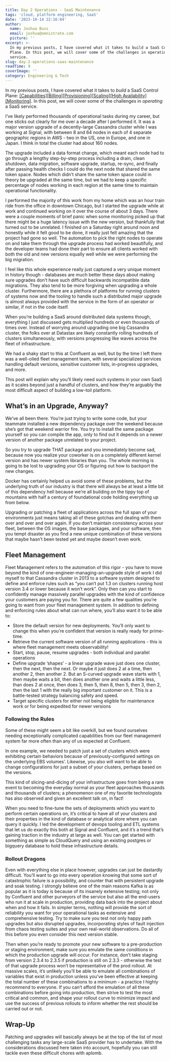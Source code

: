 ```yaml
---
title: Day 2 Operations - SaaS Maintenance
tags: 'cloud, platform engineering, SaaS'
date: '2023-10-14 22:16:04'
author:
  name: Joshua Buss
  email: joshua@omnistrate.com
  picture: ''
excerpt: >-
  In my previous posts, I have covered what it takes to build a SaaS Control
  Plane. In this post, we will cover some of the challenges in operating a SaaS
  service.
slug: day-2-operations-saas-maintenance
readTime: 9
coverImage: ''
category: Engineering & Tech
---
```


In my previous posts, I have covered what it takes to *build* a SaaS Control Plane: [[Capabilities]][1][[Billing]][2][[Provisioning]][3][[Scaling]][4][[High Availability]][5][[Monitoring]][6]. In this post, we will cover some of the challenges in *operating* a SaaS service.

I’ve likely performed thousands of operational tasks during my career, but one sticks out clearly for me over a decade after I performed it.  It was a major version upgrade of a decently-large Cassandra cluster while I was working at Signal, with between 8 and 64 nodes in each of 4 separate geographic regions in AWS - two in the US, one in Europe, and one in Japan.  I think in total the cluster had about 160 nodes.

The upgrade included a data format change, which meant each node had to go through a lengthy step-by-step process including a drain, clean shutdown, data migration, software upgrade, startup, re-sync, and finally after passing health checks I could do the next node that shared the same token space.  Nodes which didn’t share the same token space could in theory be upgraded at the same time, but we had to keep a specific percentage of nodes working in each region at the same time to maintain operational functionality.

I performed the majority of this work from my home which was an hour train ride from the office in downtown Chicago, but I started the upgrade while at work and continued working on it over the course of about 3 days.  There were a couple moments of brief panic when some monitoring picked up that there might be a huge latency issue with the new version, but thankfully that turned out to be unrelated.  I finished on a Saturday right around noon and honestly while it felt good to be done, it really just felt amazing that the project had gone so well.  The automation to pick the right nodes to operate on and take them through the upgrade process had worked beautifully, and the developer teams had done their part to ensure all clients worked with both the old and new versions equally well while we were performing the big migration.

I feel like this whole experience really just captured a very unique moment in history though - databases are much better these days about making sure upgrades don’t have such difficult backwards incompatible data migrations.  They also tend to be more forgiving when upgrading a whole cluster.  Furthermore, there are a plethora of platforms for running clusters of systems now and the tooling to handle such a distributed major upgrade is almost always provided with the service in the form of an operator or similar, if not in the code itself.

When you’re building a SaaS around distributed data systems though, everything I just discussed gets multiplied hundreds or even thousands of times over.  Instead of worrying around upgrading one big Cassandra cluster, the folks over at Datastax are likely constantly rolling hundreds of clusters simultaneously, with versions progressing like waves across the fleet of infrastructure.

We had a shaky start to this at Confluent as well, but by the time I left there was a well-oiled fleet management team, with several specialized services handling default versions, sensitive customer lists, in-progress upgrades, and more.

This post will explain why you’ll likely need such systems in your own SaaS as it scales beyond just a handful of clusters, and how they’re arguably the most difficult aspect of building a low-toil platform.

<h2>What’s in an Upgrade, Anyway?</h2>

We’ve all been there.  You’re just trying to write some code, but your teammate installed a new dependency package over the weekend because she’s got that weekend warrior fire.  You try to install the same package yourself so you can compile the app, only to find out it depends on a newer version of another package unrelated to your project.

So you try to upgrade THAT package and you immediately become sad, because now you realize your coworker is on a completely different kernel version and has newer system libraries than you.  The whole morning is going to be lost to upgrading your OS or figuring out how to backport the new changes.

Docker has certainly helped us avoid some of these problems, but the underlying truth of our industry is that there will always be at least a little bit of this dependency hell because we’re all building on the tippy top of mountains with half a century of foundational code holding everything up from below.

Upgrading or patching a fleet of applications across the full span of your environments just means taking all of these gotchas and dealing with them over and over and over again.  If you don’t maintain consistency across your fleet, between the OS images, the base packages, and your software, then you tempt disaster as you find a new unique combination of these versions that maybe hasn’t been tested yet and maybe doesn’t even work.

<h2>Fleet Management</h2>

Fleet Management refers to the automation of this rigor - you have to move beyond the kind of one-engineer-managing-an-upgrade style of work I did myself to that Cassandra cluster in 2013 to a software system designed to define and enforce rules such as “you can’t put 1.3 on clusters running host version 3.4 or lower because it won’t work”.  Only then can you start to confidently manage massively parallel upgrades with the kind of confidence your customers are paying you for.
There are quite a few qualities you’re going to want from your fleet management system.  In addition to defining and enforcing rules about what can run where, you’ll also want it to be able to:

 - Store the default version for new deployments.  You’ll only want to change this when you’re confident that version is really ready for prime-time.
 - Retrieve the current software version of all running applications - this is where fleet management meets observability!
 - Start, stop, pause, resume upgrades - both individual and parallel operations
 - Define upgrade ‘shapes’ - a linear upgrade wave just does one cluster, then the next, then the next.  Or maybe it just does 2 at a time, then another 2, then another 2.  But an S-curved upgrade wave starts with 1, then maybe waits a bit, then does another one and waits a little less, than does 2 at once, then does 3, then 5, then 8, then 5, then 3, then 2, then the last 1 with the really big important customer on it.  This is a battle-tested strategy balancing safety and speed.
 - Target specific clusters for either not being eligible for maintenance work or for being expedited for newer versions

<h3>Following the Rules</h3>

Some of these might seem a bit like overkill, but we found ourselves needing exceptionally complicated capabilities from our fleet management system far more often than any of us expected at Confluent.

In one example, we needed to patch just a set of clusters which were exhibiting certain behaviors because of previously-configured settings on the underlying EBS volumes’.  Likewise, you also will want to be able to change configurations for just a subset of your clusters, perhaps based on the versions.

This kind of slicing-and-dicing of your infrastructure goes from being a rare event to becoming the everyday normal as your fleet approaches thousands and thousands of clusters; a phenomenon one of my favorite technologists has also observed and given an excellent talk on, in fact!

When you need to fine-tune the sets of deployments which you want to perform certain operations on, it’s critical to have all of your clusters and their properties in the kind of database or analytical store where you can query it quickly.  I led the development of devops tooling and ETL systems that let us do exactly this both at Signal and Confluent, and it’s a trend that’s gaining traction in the industry at large as well.  You can get started with something as simple as CloudQuery and using an existing postgres or bigquery database to hold these infrastructure details.

<h3>Rollout Dragons</h3>

Even with everything else in place however, upgrades can just be dastardly difficult. You’ll want to go into every operation knowing that some sort of catastrophic failure is a possibility, and counter that with persistent upgrade and soak testing.   I strongly believe one of the main reasons Kafka is as popular as it is today is because of its insanely extensive testing; not only by Confluent and other purveyors of the service but also all the end-users who run it at scale in production, providing data back into the project about when and how it fails. In simpler terms, nothing will provide the sort of reliability you want for your operational tasks as extensive and comprehensive testing.  Try to make sure you test not only happy path upgrades but also disrupted upgrades, incorporating styles of fault injection from chaos testing suites and your own real-world observations.  Do all of this before you even consider this next version stable.

Then when you’re ready to promote your new software to a pre-production or staging environment, make sure you emulate the same conditions in which the production upgrade will occur.  For instance, don’t take staging from version 2.3.4 to 2.3.5 if production is still on 2.3.3 - otherwise the test of that upgrade process won’t be representative of the prod rollout.
At massive scales, it’s unlikely you’ll be able to emulate all combinations of variables that exist in production unless you’ve been effective at keeping the total number of these combinations to a minimum - a practice I highly recommend to everyone.  If you can’t afford the emulation of all these combinations before going into production, then strive to test the most critical and common, and shape your rollout curve to minimize impact and use the success of previous rollouts to inform whether the rest should be carried out or not.

<h2>Wrap-Up</h2>

Patching and upgrades will basically always be at the top of the list of most challenging tasks any large-scale SaaS provider has to undertake.  With the considerations discussed here taken into account, hopefully you can still tackle even these difficult chores with aplomb.


  [1]: https://blog.omnistrate.com/posts/45
  [2]: https://blog.omnistrate.com/posts/44
  [3]: https://blog.omnistrate.com/posts/43
  [4]: https://blog.omnistrate.com/posts/40
  [5]: https://blog.omnistrate.com/posts/39
  [6]: https://blog.omnistrate.com/posts/38
